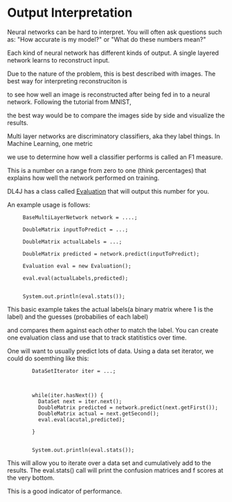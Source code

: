 Output Interpretation
=====================================


Neural networks can be hard to interpret. You will often ask questions such as: "How accurate is my model?" or "What do these numbers mean?"


Each kind of neural network has different kinds of output. A single layered network learns to reconstruct input.

Due to the nature of the problem, this is best described with images. The best way for interpreting reconstruciton is

to see how well an image is reconstructed after being fed in to a neural network. Following the tutorial from MNIST,

the best way would be to compare the images side by side and visualize the results.

Multi layer networks are discriminatory classifiers, aka they label things. In Machine Learning, one metric 

we use to determine how well a classifier performs is called an F1 measure. 

This is a number on a range from zero to one (think percentages) that explains how well the network performed on training.

DL4J has a class called [Evaluation](../doc/org/deeplearning4j/eval/Evaluation.html) that will output this number for you.

An example usage is follows:

         
         BaseMultiLayerNetwork network = ....;

         DoubleMatrix inputToPredict = ...;

         DoubleMatrix actualLabels = ...;

         DoubleMatrix predicted = network.predict(inputToPredict);

         Evaluation eval = new Evaluation();

         eval.eval(actualLabels,predicted);


         System.out.println(eval.stats());



This basic example takes the actual labels(a binary matrix where 1 is the label) and the guesses (probabilies of each label)

and compares them against each other to match the label. You can create one evaluation class and use that to track statitistics over time.

One will want to usually predict lots of data. Using a data set iterator, we could do soemthing like this:



            DataSetIterator iter = ...;



            while(iter.hasNext()) {
              DataSet next = iter.next();
              DoubleMatrix predicted = network.predict(next.getFirst());
              DoubleMatrix actual = next.getSecond();
              eval.eval(acutal,predicted);

            }


            System.out.println(eval.stats());



This will allow you to iterate over a data set and cumulatively add to the results. The eval.stats() call will print the confusion matrices and f scores at the very bottom.

This is a good indicator of performance.


